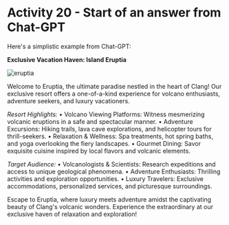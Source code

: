 # Activity 20 - Start of an answer from Chat-GPT


Here's a simplistic example from Chat-GPT:

**Exclusive Vacation Haven: Island Eruptia**

![eruptia](/Users/d29265d/Documents/Dartmouth/Teaching/cosc-050/home-private/activities/activity20/eruptia.jpeg)

Welcome to Eruptia, the ultimate paradise nestled in the heart of Clang! Our exclusive resort offers a one-of-a-kind experience for volcano enthusiasts, adventure seekers, and luxury vacationers.

*Resort Highlights:* 
•	Volcano Viewing Platforms: Witness mesmerizing volcanic eruptions in a safe and spectacular manner. 
•	Adventure Excursions: Hiking trails, lava cave  explorations, and helicopter tours for thrill-seekers. 
•	Relaxation & Wellness: Spa treatments, hot spring baths,  and yoga overlooking the fiery landscapes. 
•	Gourmet Dining: Savor exquisite cuisine inspired by local  flavors and volcanic elements. 

*Target Audience:*
•	Volcanologists & Scientists: Research expeditions and access to unique geological phenomena.
•	Adventure Enthusiasts: Thrilling activities and exploration opportunities.
•	Luxury Travelers: Exclusive accommodations, personalized services, and picturesque surroundings.

Escape to Eruptia, where luxury meets adventure amidst the captivating beauty of Clang's volcanic wonders. Experience the extraordinary at our exclusive haven of relaxation and exploration!

